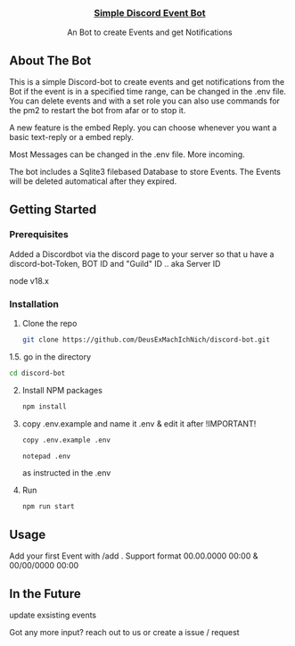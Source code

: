 



<!-- PROJECT LOGO -->
<br />
<div align="center">
  <a href="https://github.com/DanielSpindler/discord-bot">
    <h3 align="center">Simple Discord Event Bot</h3>
  </a>
  <p align="center">
    An Bot to create Events and get Notifications
    <br />
</div>

<!-- ABOUT THE BOT -->
## About The Bot


This is a simple Discord-bot to create events and get notifications from the Bot if the event is in a specified time range, can be changed in the .env file.
You can delete events and with a set role you can also use commands for the pm2 to restart the bot from afar or to stop it.

A new feature is the embed Reply. you can choose whenever you want a basic text-reply or a embed reply.

Most Messages can be changed in the .env file. More incoming.

The bot includes a Sqlite3 filebased Database to store Events. The Events will be deleted automatical after they expired.




<!-- GETTING STARTED -->
## Getting Started



### Prerequisites
Added a Discordbot via the discord page to your server so that u have a discord-bot-Token, BOT ID and "Guild" ID .. aka Server ID 

node v18.x

### Installation


1. Clone the repo
   ```sh
   git clone https://github.com/DeusExMachIchNich/discord-bot.git
   ```
1.5. go in the directory
  ```sh
  cd discord-bot
  ```
2. Install NPM packages
   ```sh
   npm install
   ```
3. copy .env.example and name it .env & edit it after !IMPORTANT!
   ```sh
   copy .env.example .env
   ```
   ```sh
   notepad .env
   ```
   as instructed in the .env   

4. Run
   ```sh
   npm run start
   ```



<!-- USAGE EXAMPLES -->
## Usage

Add your first Event with /add . Support format 00.00.0000 00:00 & 00/00/0000 00:00

## In the Future

update exsisting events

Got any more input? reach out to us or create a issue / request

